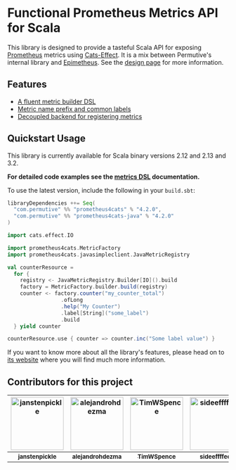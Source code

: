 # Functional Prometheus Metrics API for Scala

This library is designed to provide a tasteful Scala API for exposing [Prometheus] metrics using [Cats-Effect]. It is a
mix between Permutive's internal library and [Epimetheus]. See the [design page](https://permutive-engineering.github.io/prometheus4cats/docs/design) for more information.

## Features

- [A fluent metric builder DSL](https://permutive-engineering.github.io/prometheus4cats/docs/interface/dsl)
- [Metric name prefix and common labels](https://permutive-engineering.github.io/prometheus4cats/docs/interface/metric-factory)
- [Decoupled backend for registering metrics](https://permutive-engineering.github.io/prometheus4cats/docs/interface/metric-registry)

## Quickstart Usage

This library is currently available for Scala binary versions 2.12 and 2.13 and 3.2.

**For detailed code examples see the [metrics DSL](https://permutive-engineering.github.io/prometheus4cats/docs/interface/dsl) documentation.**

To use the latest version, include the following in your `build.sbt`:

```scala
libraryDependencies ++= Seq(
  "com.permutive" %% "prometheus4cats" % "4.2.0",
  "com.permutive" %% "prometheus4cats-java" % "4.2.0"
)
```

```scala
import cats.effect.IO

import prometheus4cats.MetricFactory
import prometheus4cats.javasimpleclient.JavaMetricRegistry

val counterResource =
  for {
    registry <- JavaMetricRegistry.Builder[IO]().build
    factory = MetricFactory.builder.build(registry)
    counter <- factory.counter("my_counter_total")
                 .ofLong
                 .help("My Counter")
                 .label[String]("some_label")
                 .build
  } yield counter

counterResource.use { counter => counter.inc("Some label value") }
```

If you want to know more about all the library's features, please head on to [its website](https://permutive-engineering.github.io/prometheus4cats/) where you will find much more information.

## Contributors for this project

| <a href="https://github.com/janstenpickle"><img alt="janstenpickle" src="https://avatars.githubusercontent.com/u/1926225?v=4&s=120" width="120px" /></a> | <a href="https://github.com/alejandrohdezma"><img alt="alejandrohdezma" src="https://avatars.githubusercontent.com/u/9027541?v=4&s=120" width="120px" /></a> | <a href="https://github.com/TimWSpence"><img alt="TimWSpence" src="https://avatars.githubusercontent.com/u/3360080?v=4&s=120" width="120px" /></a> | <a href="https://github.com/sideeffffect"><img alt="sideeffffect" src="https://avatars.githubusercontent.com/u/9019485?v=4&s=120" width="120px" /></a> | <a href="https://github.com/bastewart"><img alt="bastewart" src="https://avatars.githubusercontent.com/u/10614835?v=4&s=120" width="120px" /></a> | <a href="https://github.com/desbo"><img alt="desbo" src="https://avatars.githubusercontent.com/u/1064734?v=4&s=120" width="120px" /></a> |
| :--: | :--: | :--: | :--: | :--: | :--: |
| <a href="https://github.com/janstenpickle"><sub><b>janstenpickle</b></sub></a> | <a href="https://github.com/alejandrohdezma"><sub><b>alejandrohdezma</b></sub></a> | <a href="https://github.com/TimWSpence"><sub><b>TimWSpence</b></sub></a> | <a href="https://github.com/sideeffffect"><sub><b>sideeffffect</b></sub></a> | <a href="https://github.com/bastewart"><sub><b>bastewart</b></sub></a> | <a href="https://github.com/desbo"><sub><b>desbo</b></sub></a> |

[Prometheus]: https://prometheus.io
[Epimetheus]: https://github.com/davenverse/epimetheus
[Cats-Effect]: https://typelevel.org/cats-effect
